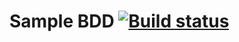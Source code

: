 # Sample BDD [![Build status](https://ci.appveyor.com/api/projects/status/hy2rjdnn0hikbjp9?svg=true)](https://ci.appveyor.com/project/ElenaLilu/bdd-task1)
